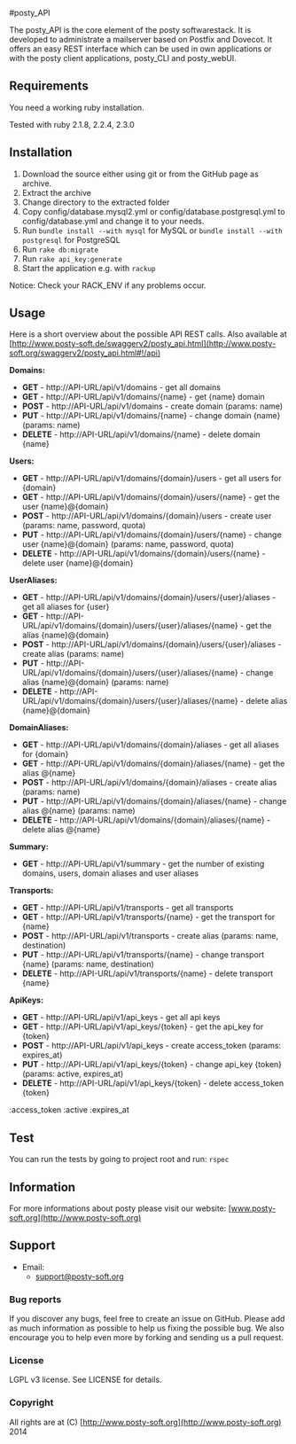#posty\_API

The posty\_API is the core element of the posty softwarestack. It is developed to administrate a mailserver based on Postfix and Dovecot. It offers an easy REST interface which can be used in own applications or with the posty client applications, posty\_CLI and posty\_webUI.

## Requirements

You need a working ruby installation.

Tested with ruby 2.1.8, 2.2.4, 2.3.0

## Installation

1.  Download the source either using git or from the GitHub page as archive.
2.  Extract the archive
3.  Change directory to the extracted folder
4.  Copy config/database.mysql2.yml or config/database.postgresql.yml to config/database.yml and change it to your needs.
5.  Run ``bundle install --with mysql`` for MySQL or ``bundle install --with postgresql`` for PostgreSQL
6.  Run ``rake db:migrate``
7.  Run ``rake api_key:generate``
8.  Start the application e.g. with ``rackup``

Notice: Check your RACK_ENV if any problems occur.

## Usage

Here is a short overview about the possible API REST calls.
Also available at [http://www.posty-soft.de/swaggerv2/posty_api.html](http://www.posty-soft.org/swaggerv2/posty_api.html#!/api)

**Domains:**

  * **GET** - http://API-URL/api/v1/domains - get all domains
  * **GET** - http://API-URL/api/v1/domains/{name} - get {name} domain
  * **POST** - http://API-URL/api/v1/domains - create domain (params: name)
  * **PUT** - http://API-URL/api/v1/domains/{name} - change domain {name} (params: name)
  * **DELETE** - http://API-URL/api/v1/domains/{name} - delete domain {name}

**Users:**

  * **GET** - http://API-URL/api/v1/domains/{domain}/users - get all users for {domain}
  * **GET** - http://API-URL/api/v1/domains/{domain}/users/{name} - get the user {name}@{domain}
  * **POST** - http://API-URL/api/v1/domains/{domain}/users - create user (params: name, password, quota)
  * **PUT** - http://API-URL/api/v1/domains/{domain}/users/{name} - change user {name}@{domain} (params: name, password, quota)
  * **DELETE** -  http://API-URL/api/v1/domains/{domain}/users/{name} - delete user {name}@{domain}

**UserAliases:**

  * **GET** - http://API-URL/api/v1/domains/{domain}/users/{user}/aliases - get all aliases for {user}
  * **GET** - http://API-URL/api/v1/domains/{domain}/users/{user}/aliases/{name} - get the alias {name}@{domain}
  * **POST** - http://API-URL/api/v1/domains/{domain}/users/{user}/aliases - create alias (params: name)
  * **PUT** - http://API-URL/api/v1/domains/{domain}/users/{user}/aliases/{name} - change alias {name}@{domain} (params: name)
  * **DELETE** - http://API-URL/api/v1/domains/{domain}/users/{user}/aliases/{name} - delete alias {name}@{domain}

**DomainAliases:**

  * **GET** - http://API-URL/api/v1/domains/{domain}/aliases - get all aliases for {domain}
  * **GET** - http://API-URL/api/v1/domains/{domain}/aliases/{name} - get the alias @{name}
  * **POST** - http://API-URL/api/v1/domains/{domain}/aliases - create alias (params: name)
  * **PUT** - http://API-URL/api/v1/domains/{domain}/aliases/{name} - change alias @{name} (params: name)
  * **DELETE** - http://API-URL/api/v1/domains/{domain}/aliases/{name} - delete alias @{name}

**Summary:**

  * **GET** - http://API-URL/api/v1/summary - get the number of existing domains, users, domain aliases and user aliases

**Transports:**

 * **GET** - http://API-URL/api/v1/transports - get all transports
 * **GET** - http://API-URL/api/v1/transports/{name} - get the transport for {name}
 * **POST** - http://API-URL/api/v1/transports - create alias (params: name, destination)
 * **PUT** - http://API-URL/api/v1/transports/{name} - change transport {name} (params: name, destination)
 * **DELETE** - http://API-URL/api/v1/transports/{name} - delete transport {name}

**ApiKeys:**

 * **GET** - http://API-URL/api/v1/api_keys - get all api keys
 * **GET** - http://API-URL/api/v1/api_keys/{token} - get the api_key for {token}
 * **POST** - http://API-URL/api/v1/api_keys - create access_token (params: expires_at)
 * **PUT** - http://API-URL/api/v1/api_keys/{token} - change api_key {token} (params: active, expires_at)
 * **DELETE** - http://API-URL/api/v1/api_keys/{token} - delete access_token {token}


:access_token :active :expires_at

## Test

You can run the tests by going to project root and run:
``rspec``

## Information

For more informations about posty please visit our website:
[www.posty-soft.org](http://www.posty-soft.org)

## Support


* Email:
	* support@posty-soft.org

### Bug reports

If you discover any bugs, feel free to create an issue on GitHub. Please add as much information as possible to help us fixing the possible bug. We also encourage you to help even more by forking and sending us a pull request.

### License

LGPL v3 license. See LICENSE for details.

### Copyright

All rights are at (C) [http://www.posty-soft.org](http://www.posty-soft.org) 2014
